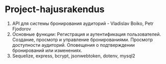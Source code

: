 # Project-hajusrakendus
1) API для системы бронирования аудиторий - Vladislav Boiko, Petr Fjodorov
2) Основные функции:
    Регистрация и аутентификация пользователей.
    Создание, просмотр и управление бронированиями.
    Просмотр доступности аудиторий.
    Оповещения о подтверждении бронирований или изменениях.
3) Sequelize, express, bcrypt, jsonwebtoken, dotenv, mysql2
